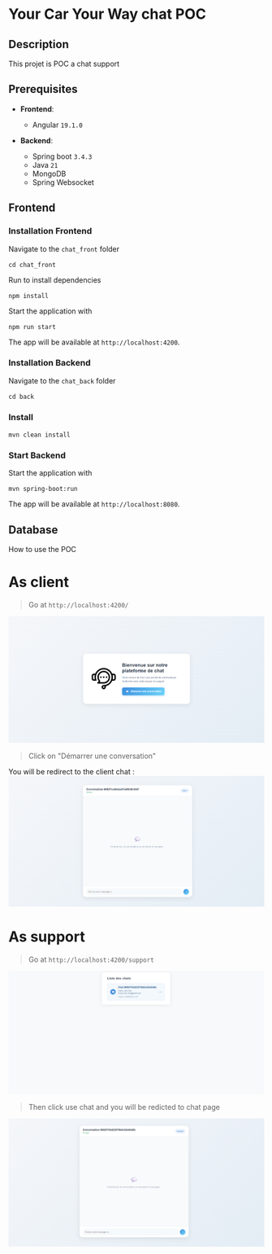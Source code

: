 # Your Car Your Way chat POC

## Description
This projet is POC a chat support 

## Prerequisites
- **Frontend**:
  - Angular  `19.1.0`
  
- **Backend**:
  - Spring boot `3.4.3` 
  - Java `21`
  - MongoDB 
  - Spring Websocket 
  

## Frontend

### Installation Frontend 

Navigate to the `chat_front` folder
```
cd chat_front
```
Run to install dependencies
``` 
npm install
``` 

Start the application with
``` 
npm run start
``` 

The app will be available at `http://localhost:4200`.


### Installation Backend

Navigate to the `chat_back` folder
```
cd back
```

### Install
```
mvn clean install
```

### Start Backend
Start the application with
``` 
mvn spring-boot:run
``` 

The app will be available at `http://localhost:8080`.

## Database  


How to use the POC 

# As client 
> Go at `http://localhost:4200/` 

![client home page](./resources/images/chat_client_home.png)

> Click on "Démarrer une conversation"

You will be redirect to the client chat : 
![client chat](./resources/images/chat_client.png)
# As support 

> Go at `http://localhost:4200/support` 

![client chat](./resources/images/chat_support_list.png)

> Then click use chat and you will be redicted to chat page

![client chat](./resources/images/chat_support_page.png)
